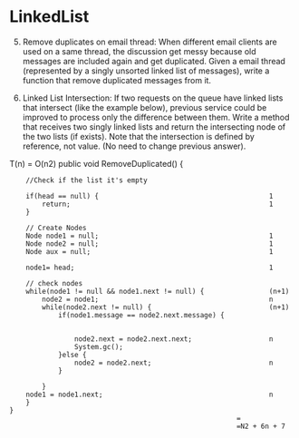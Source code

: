 # LinkedList
5. Remove duplicates on email thread:
When different email clients are used on a same thread, the discussion get messy
because old messages are included again and get duplicated. Given a email thread
(represented by a singly unsorted linked list of messages), write a function that
remove duplicated messages from it.

7. Linked List Intersection:
If two requests on the queue have linked lists that intersect (like the example below),
previous service could be improved to process only the difference between them.
Write a method that receives two singly linked lists and return the intersecting node
of the two lists (if exists). Note that the intersection is defined by reference, not value.
(No need to change previous answer).

T(n) = O(n2)
public void RemoveDuplicated() {
		
		
		
		//Check if the list it's empty
		
		if(head == null) {                                          1
			return;                                                 1
		}
		
		// Create Nodes
		Node node1 = null;                                          1
		Node node2 = null;											1
		Node aux = null;											1
		
		node1= head;												1
		
		// check nodes 
		while(node1 != null && node1.next != null) {				(n+1)
			node2 = node1;											n
			while(node2.next != null) {								(n+1)
				if(node1.message == node2.next.message) {
					
					
					node2.next = node2.next.next;					n	
					System.gc();
				}else {
					node2 = node2.next;								n
				}
				
			}
		node1 = node1.next;											n
		}	
	}
															= 
															=N2 + 6n + 7
